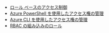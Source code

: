 * [ロール ベースのアクセス制御](../articles/active-directory/role-based-access-control-configure.md)
* [Azure PowerShell を使用したアクセス権の管理](../articles/active-directory/role-based-access-control-manage-access-powershell.md)
* [Azure CLI を使用したアクセス権の管理](../articles/active-directory/role-based-access-control-manage-access-azure-cli.md)
* [RBAC の組み込みのロール](../articles/active-directory/role-based-access-built-in-roles.md)

